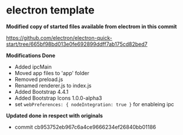 # electron template

**Modified copy of started files available from electrom in this commit**

https://github.com/electron/electron-quick-start/tree/665bf98bd013e0fe692899ddff7ab175cd82bed7

**Modifications Done**
- Added ipcMain
- Moved app files to 'app' folder
- Removed preload.js
- Renamed renderer.js to index.js
- Added Bootstrap 4.4.1
- Added Bootstrap Icons 1.0.0-alpha3
- set ```webPreferences: {
      nodeIntegration: true
    }``` for enableing ipc

**Updated done in respect with originals**
- commit cb953752eb967c6a4ce9666234ef26840bb01186